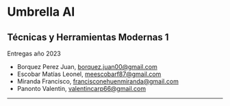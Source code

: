 # Umbrella AI
## Técnicas y Herramientas Modernas 1
Entregas año 2023
* Borquez Perez Juan, <borquez.juan00@gmail.com>
* Escobar Matías Leonel, <meescobarf87@gmail.com>
* Miranda Francisco, <francisconehuenmiranda@gmail.com>
* Panonto Valentin, <valentincarp66@gmail.com>


<!--[Este es mi linkedin](https://www.youtube.com/watch?v=8EQRGf9GQPU)-->


<!--(https://www.w3schools.com/tags/)-->
<hr>
